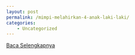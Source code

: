 ```yaml
---
layout: post
permalink: /mimpi-melahirkan-4-anak-laki-laki/
categories:
    - Uncategorized
---
```


[Baca Selengkapnya](/03)